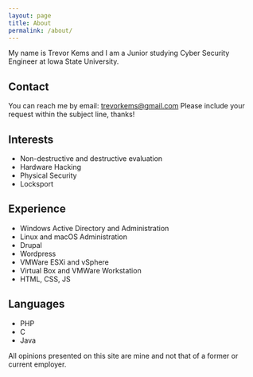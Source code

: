 ```yaml
---
layout: page
title: About
permalink: /about/
---
```

My name is Trevor Kems and I am a Junior studying Cyber Security Engineer at Iowa State University.

## Contact
You can reach me by email: trevorkems@gmail.com
Please include your request within the subject line, thanks!


## Interests

- Non-destructive and destructive evaluation
- Hardware Hacking
- Physical Security
- Locksport

## Experience

- Windows Active Directory and Administration
- Linux and macOS Administration
- Drupal
- Wordpress
- VMWare ESXi and vSphere
- Virtual Box and VMWare Workstation
- HTML, CSS, JS

## Languages

- PHP
- C
- Java


All opinions presented on this site are mine and not that of a former or current employer.
